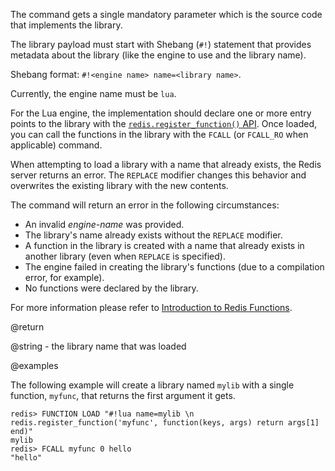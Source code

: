 The command gets a single mandatory parameter which is the source code that implements the library.

The library payload must start with Shebang (`#!`) statement that provides metadata about the library (like the engine to use and the library name).

Shebang format: `#!<engine name> name=<library name>`. 

Currently, the engine name must be `lua`.

For the Lua engine, the implementation should declare one or more entry points to the library with the [`redis.register_function()` API](/topics/lua-api#redis.register_function).
Once loaded, you can call the functions in the library with the `FCALL` (or `FCALL_RO` when applicable) command.

When attempting to load a library with a name that already exists, the Redis server returns an error.
The `REPLACE` modifier changes this behavior and overwrites the existing library with the new contents.

The command will return an error in the following circumstances:

* An invalid _engine-name_ was provided.
* The library's name already exists without the `REPLACE` modifier.
* A function in the library is created with a name that already exists in another library (even when `REPLACE` is specified).
* The engine failed in creating the library's functions (due to a compilation error, for example).
* No functions were declared by the library.

For more information please refer to [Introduction to Redis Functions](/topics/functions-intro).

@return

@string - the library name that was loaded

@examples

The following example will create a library named `mylib` with a single function, `myfunc`, that returns the first argument it gets.

```
redis> FUNCTION LOAD "#!lua name=mylib \n redis.register_function('myfunc', function(keys, args) return args[1] end)"
mylib
redis> FCALL myfunc 0 hello
"hello"
```
